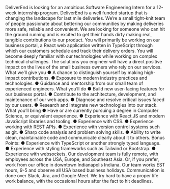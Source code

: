 DeliverEnd is looking for an ambitious Software Engineering Intern for a 12-week internship program. DeliverEnd is a well funded startup that is changing the landscape for last mile deliveries. We’re a small tight-knit team of people passionate about bettering our communities by making deliveries more safe, reliable and convenient.
We are looking for someone who can hit the ground running and is excited to get their hands dirty making real, tangible contributions to our product. You will primarily be working on our business portal, a React web application written in TypeScript through which our customers schedule and track their delivery orders. You will become deeply familiar with our technologies while working on complex technical challenges. The solutions you engineer will have a direct positive impact on the lives of the small business owners who rely on our services.
What we’ll give you
● A chance to distinguish yourself by making high-impact contributions. ● Exposure to modern industry practices and technologies.
● Guidance and mentorship from our small team of experienced engineers. What you’ll do
● Build new user-facing features for our business portal.
● Contribute to the architecture, development, and maintenance of our web apps. ● Diagnose and resolve critical issues faced by our users.
● Research and integrate new technologies into our stack.
What you’ll bring
● Have or are currently pursuing a degree in Computer Science, or equivalent experience. ● Experience with React.JS and modern JavaScript libraries and tooling. ● Experience with CSS.
● Experience working with REST APIs.
● Experience with version control systems such as git.
● Sharp code analysis and problem solving skills.
● Ability to write clean, maintainable code and communicate clearly about it to others.
Bonus Points:
● Experience with TypeScript or another strongly typed language.
● Experience with styling frameworks such as Tailwind or Bootstrap.
● Experience with websockets.
Our development team is fully remote, with employees across the USA, Europe, and Southeast Asia. Or, if you prefer, work from our office in downtown Indianapolis Indiana. Our team works EST hours, 9-5 and observe all USA based business holidays. Communication is done over Slack, Jira, and Google Meet. We try hard to have a proper life work balance, with the occasional hours after the fact to hit deadlines.
